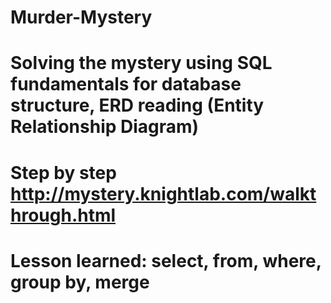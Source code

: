 # Murder-Mystery

# Solving the mystery using SQL fundamentals for database structure, ERD reading (Entity Relationship Diagram)
# Step by step http://mystery.knightlab.com/walkthrough.html
# Lesson learned: select, from, where, group by, merge  
